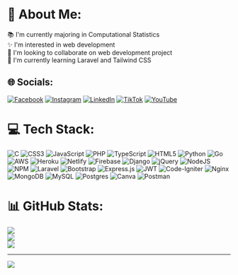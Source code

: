 # 💫 About Me:
📚 I'm currently majoring in Computational Statistics<br>✨ I'm interested in web development<br>🤝 I'm looking to collaborate on web development project<br>🌱 I'm currently learning Laravel and Tailwind CSS<br>


## 🌐 Socials:
[![Facebook](https://img.shields.io/badge/Facebook-%231877F2.svg?logo=Facebook&logoColor=white)](https://facebook.com/Alfian-Syarif) [![Instagram](https://img.shields.io/badge/Instagram-%23E4405F.svg?logo=Instagram&logoColor=white)](https://instagram.com/alfiansyrff) [![LinkedIn](https://img.shields.io/badge/LinkedIn-%230077B5.svg?logo=linkedin&logoColor=white)](https://linkedin.com/in/Muhammad-Nur-Alfian-Syrif) [![TikTok](https://img.shields.io/badge/TikTok-%23000000.svg?logo=TikTok&logoColor=white)](https://tiktok.com/als.code) [![YouTube](https://img.shields.io/badge/YouTube-%23FF0000.svg?logo=YouTube&logoColor=white)](https://youtube.com/c/codewithals) 

# 💻 Tech Stack:
![C](https://img.shields.io/badge/c-%2300599C.svg?style=flat&logo=c&logoColor=white) ![CSS3](https://img.shields.io/badge/css3-%231572B6.svg?style=flat&logo=css3&logoColor=white) ![JavaScript](https://img.shields.io/badge/javascript-%23323330.svg?style=flat&logo=javascript&logoColor=%23F7DF1E) ![PHP](https://img.shields.io/badge/php-%23777BB4.svg?style=flat&logo=php&logoColor=white) ![TypeScript](https://img.shields.io/badge/typescript-%23007ACC.svg?style=flat&logo=typescript&logoColor=white) ![HTML5](https://img.shields.io/badge/html5-%23E34F26.svg?style=flat&logo=html5&logoColor=white) ![Python](https://img.shields.io/badge/python-3670A0?style=flat&logo=python&logoColor=ffdd54) ![Go](https://img.shields.io/badge/go-%2300ADD8.svg?style=flat&logo=go&logoColor=white) ![AWS](https://img.shields.io/badge/AWS-%23FF9900.svg?style=flat&logo=amazon-aws&logoColor=white) ![Heroku](https://img.shields.io/badge/heroku-%23430098.svg?style=flat&logo=heroku&logoColor=white) ![Netlify](https://img.shields.io/badge/netlify-%23000000.svg?style=flat&logo=netlify&logoColor=#00C7B7) ![Firebase](https://img.shields.io/badge/firebase-%23039BE5.svg?style=flat&logo=firebase) ![Django](https://img.shields.io/badge/django-%23092E20.svg?style=flat&logo=django&logoColor=white) ![jQuery](https://img.shields.io/badge/jquery-%230769AD.svg?style=flat&logo=jquery&logoColor=white) ![NodeJS](https://img.shields.io/badge/node.js-6DA55F?style=flat&logo=node.js&logoColor=white) ![NPM](https://img.shields.io/badge/NPM-%23000000.svg?style=flat&logo=npm&logoColor=white) ![Laravel](https://img.shields.io/badge/laravel-%23FF2D20.svg?style=flat&logo=laravel&logoColor=white) ![Bootstrap](https://img.shields.io/badge/bootstrap-%23563D7C.svg?style=flat&logo=bootstrap&logoColor=white) ![Express.js](https://img.shields.io/badge/express.js-%23404d59.svg?style=flat&logo=express&logoColor=%2361DAFB) ![JWT](https://img.shields.io/badge/JWT-black?style=flat&logo=JSON%20web%20tokens) ![Code-Igniter](https://img.shields.io/badge/CodeIgniter-%23EF4223.svg?style=flat&logo=codeIgniter&logoColor=white) ![Nginx](https://img.shields.io/badge/nginx-%23009639.svg?style=flat&logo=nginx&logoColor=white) ![MongoDB](https://img.shields.io/badge/MongoDB-%234ea94b.svg?style=flat&logo=mongodb&logoColor=white) ![MySQL](https://img.shields.io/badge/mysql-%2300f.svg?style=flat&logo=mysql&logoColor=white) ![Postgres](https://img.shields.io/badge/postgres-%23316192.svg?style=flat&logo=postgresql&logoColor=white) ![Canva](https://img.shields.io/badge/Canva-%2300C4CC.svg?style=flat&logo=Canva&logoColor=white) ![Postman](https://img.shields.io/badge/Postman-FF6C37?style=flat&logo=postman&logoColor=white)
# 📊 GitHub Stats:
![](https://github-readme-stats.vercel.app/api?username=alfiansyrff&theme=radical&hide_border=false&include_all_commits=true&count_private=true)<br/>
![](https://github-readme-streak-stats.herokuapp.com/?user=alfiansyrff&theme=radical&hide_border=false)<br/>
![](https://github-readme-stats.vercel.app/api/top-langs/?username=alfiansyrff&theme=radical&hide_border=false&include_all_commits=true&count_private=true&layout=compact)

---
[![](https://visitcount.itsvg.in/api?id=alfiansyrff&icon=0&color=0)](https://visitcount.itsvg.in)

<!-- Proudly created with GPRM ( https://gprm.itsvg.in ) -->

